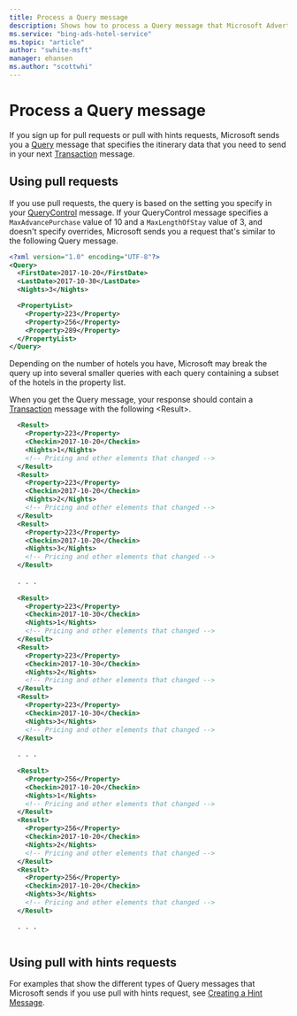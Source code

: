 ```yaml
---
title: Process a Query message
description: Shows how to process a Query message that Microsoft Advertising sends you requesting your hotel itinerary data. 
ms.service: "bing-ads-hotel-service"
ms.topic: "article"
author: "swhite-msft"
manager: ehansen
ms.author: "scottwhi"
---
```


# Process a Query message

If you sign up for pull requests or pull with hints requests, Microsoft sends you a [Query](../query-message/query-message.md) message that specifies the itinerary data that you need to send in your next [Transaction](../transaction-message/transaction-message.md) message.

## Using pull requests

If you use pull requests, the query is based on the setting you specify in your [QueryControl](../query-control-message/query-control-message.md) message. If your QueryControl message specifies a `MaxAdvancePurchase` value of 10 and a `MaxLengthOfStay` value of 3, and doesn't specify overrides, Microsoft sends you a request that's similar to the following Query message. 

```xml
<?xml version="1.0" encoding="UTF-8"?>
<Query>
  <FirstDate>2017-10-20</FirstDate>
  <LastDate>2017-10-30</LastDate>
  <Nights>3</Nights>

  <PropertyList>
    <Property>223</Property>
    <Property>256</Property>
    <Property>289</Property>
  </PropertyList>
</Query>
``` 

Depending on the number of hotels you have, Microsoft may break the query up into several smaller queries with each query containing a subset of the hotels in the property list.

When you get the Query message, your response should contain a [Transaction](../transaction-message/transaction-message.md) message with the following \<Result\>.

```xml
  <Result>
    <Property>223</Property>
    <Checkin>2017-10-20</Checkin>
    <Nights>1</Nights>
    <!-- Pricing and other elements that changed -->
  </Result>
  <Result>
    <Property>223</Property>
    <Checkin>2017-10-20</Checkin>
    <Nights>2</Nights>
    <!-- Pricing and other elements that changed -->
  </Result>
  <Result>
    <Property>223</Property>
    <Checkin>2017-10-20</Checkin>
    <Nights>3</Nights>
    <!-- Pricing and other elements that changed -->
  </Result>
  
  . . .
  
  <Result>
    <Property>223</Property>
    <Checkin>2017-10-30</Checkin>
    <Nights>1</Nights>
    <!-- Pricing and other elements that changed -->
  </Result>
  <Result>
    <Property>223</Property>
    <Checkin>2017-10-30</Checkin>
    <Nights>2</Nights>
    <!-- Pricing and other elements that changed -->
  </Result>
  <Result>
    <Property>223</Property>
    <Checkin>2017-10-30</Checkin>
    <Nights>3</Nights>
    <!-- Pricing and other elements that changed -->
  </Result>
  
  . . .
  
  <Result>
    <Property>256</Property>
    <Checkin>2017-10-20</Checkin>
    <Nights>1</Nights>
    <!-- Pricing and other elements that changed -->
  </Result>
  <Result>
    <Property>256</Property>
    <Checkin>2017-10-20</Checkin>
    <Nights>2</Nights>
    <!-- Pricing and other elements that changed -->
  </Result>
  <Result>
    <Property>256</Property>
    <Checkin>2017-10-20</Checkin>
    <Nights>3</Nights>
    <!-- Pricing and other elements that changed -->
  </Result>

  . . .
    
```


## Using pull with hints requests

For examples that show the different types of Query messages that Microsoft sends if you use pull with hints request, see [Creating a Hint Message](../hint-message/create-hint-message.md).

 
